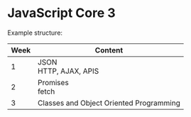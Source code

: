 # JavaScript Core 3

Example structure:

| Week | Content                                 |
| ---- | --------------------------------------- |
| 1    | JSON <br> HTTP, AJAX, APIS              |
| 2    | Promises <br> fetch                     |
| 3    | Classes and Object Oriented Programming |
